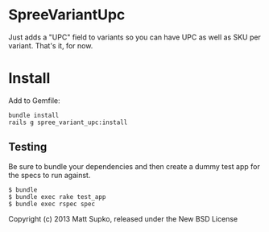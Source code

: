 SpreeVariantUpc
===============

Just adds a "UPC" field to variants so you can have UPC as well as SKU per variant.  That's it, for now.

Install
=======

Add to Gemfile:

```gem 'spree_variant_upc', github: 'msupko/gem_variant_upc'
bundle install
rails g spree_variant_upc:install
```


Testing
-------

Be sure to bundle your dependencies and then create a dummy test app for the specs to run against.

    $ bundle
    $ bundle exec rake test_app
    $ bundle exec rspec spec

Copyright (c) 2013 Matt Supko, released under the New BSD License
